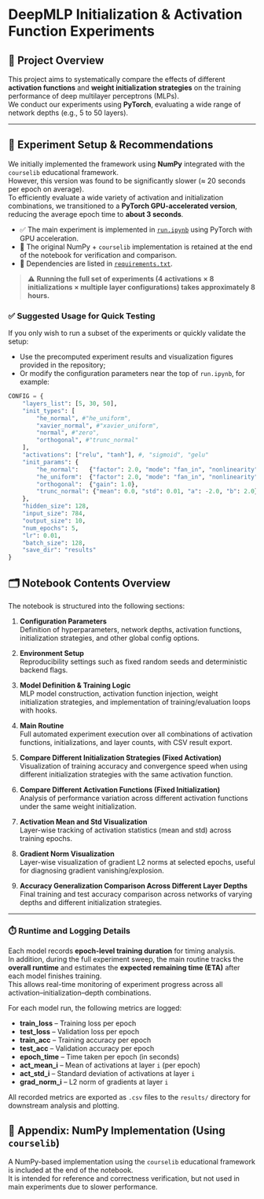 # DeepMLP Initialization & Activation Function Experiments

## 📌 Project Overview

This project aims to systematically compare the effects of different **activation functions** and **weight initialization strategies** on the training performance of deep multilayer perceptrons (MLPs).  
We conduct our experiments using **PyTorch**, evaluating a wide range of network depths (e.g., 5 to 50 layers).

---

## 🚀 Experiment Setup & Recommendations

We initially implemented the framework using **NumPy** integrated with the `courselib` educational framework.  
However, this version was found to be significantly slower (≈ 20 seconds per epoch on average).  
To efficiently evaluate a wide variety of activation and initialization combinations, we transitioned to a **PyTorch GPU-accelerated version**, reducing the average epoch time to **about 3 seconds**.

- ✅ The main experiment is implemented in [`run.ipynb`](./run.ipynb) using PyTorch with GPU acceleration.
- 🧪 The original NumPy + `courselib` implementation is retained at the end of the notebook for verification and comparison.
- 📄 Dependencies are listed in [`requirements.txt`](./requirements.txt).

> ⚠️ **Running the full set of experiments (4 activations × 8 initializations × multiple layer configurations) takes approximately 8 hours.**

### ✅ Suggested Usage for Quick Testing

If you only wish to run a subset of the experiments or quickly validate the setup:

- Use the precomputed experiment results and visualization figures provided in the repository;
- Or modify the configuration parameters near the top of `run.ipynb`, for example:
```python
CONFIG = {
    "layers_list": [5, 30, 50],
    "init_types": [
        "he_normal", #"he_uniform",
        "xavier_normal", #"xavier_uniform",
        "normal", #"zero",
        "orthogonal", #"trunc_normal"
    ],
    "activations": ["relu", "tanh"], #, "sigmoid", "gelu"
    "init_params": {
        "he_normal":   {"factor": 2.0, "mode": "fan_in", "nonlinearity": "relu"},
        "he_uniform":  {"factor": 2.0, "mode": "fan_in", "nonlinearity": "relu"},
        "orthogonal":  {"gain": 1.0},
        "trunc_normal": {"mean": 0.0, "std": 0.01, "a": -2.0, "b": 2.0}
    },
    "hidden_size": 128,
    "input_size": 784,
    "output_size": 10,
    "num_epochs": 5,
    "lr": 0.01,
    "batch_size": 128,
    "save_dir": "results"
}
```

## 🗂️ Notebook Contents Overview

The notebook is structured into the following sections:

1. **Configuration Parameters**  
   Definition of hyperparameters, network depths, activation functions, initialization strategies, and other global config options.

2. **Environment Setup**  
   Reproducibility settings such as fixed random seeds and deterministic backend flags.

3. **Model Definition & Training Logic**  
   MLP model construction, activation function injection, weight initialization strategies, and implementation of training/evaluation loops with hooks.

4. **Main Routine**  
   Full automated experiment execution over all combinations of activation functions, initializations, and layer counts, with CSV result export.

5. **Compare Different Initialization Strategies (Fixed Activation)**  
   Visualization of training accuracy and convergence speed when using different initialization strategies with the same activation function.

6. **Compare Different Activation Functions (Fixed Initialization)**  
   Analysis of performance variation across different activation functions under the same weight initialization.

7. **Activation Mean and Std Visualization**  
   Layer-wise tracking of activation statistics (mean and std) across training epochs.

8. **Gradient Norm Visualization**  
   Layer-wise visualization of gradient L2 norms at selected epochs, useful for diagnosing gradient vanishing/explosion.

9. **Accuracy Generalization Comparison Across Different Layer Depths**  
   Final training and test accuracy comparison across networks of varying depths and different initialization strategies.

---

### ⏱️ Runtime and Logging Details

Each model records **epoch-level training duration** for timing analysis.  
In addition, during the full experiment sweep, the main routine tracks the **overall runtime** and estimates the **expected remaining time (ETA)** after each model finishes training.  
This allows real-time monitoring of experiment progress across all activation–initialization–depth combinations.

For each model run, the following metrics are logged:

- **train_loss** – Training loss per epoch  
- **test_loss** – Validation loss per epoch  
- **train_acc** – Training accuracy per epoch  
- **test_acc** – Validation accuracy per epoch  
- **epoch_time** – Time taken per epoch (in seconds)  
- **act_mean_i** – Mean of activations at layer `i` (per epoch)  
- **act_std_i** – Standard deviation of activations at layer `i`  
- **grad_norm_i** – L2 norm of gradients at layer `i`  

All recorded metrics are exported as `.csv` files to the `results/` directory for downstream analysis and plotting.

## 📎 Appendix: NumPy Implementation (Using `courselib`)

A NumPy-based implementation using the `courselib` educational framework is included at the end of the notebook.  
It is intended for reference and correctness verification, but not used in main experiments due to slower performance.